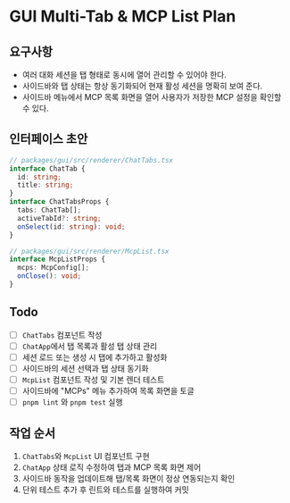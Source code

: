 # GUI Multi-Tab & MCP List Plan

## 요구사항
- 여러 대화 세션을 탭 형태로 동시에 열어 관리할 수 있어야 한다.
- 사이드바와 탭 상태는 항상 동기화되어 현재 활성 세션을 명확히 보여 준다.
- 사이드바 메뉴에서 MCP 목록 화면을 열어 사용자가 저장한 MCP 설정을 확인할 수 있다.

## 인터페이스 초안
```ts
// packages/gui/src/renderer/ChatTabs.tsx
interface ChatTab {
  id: string;
  title: string;
}
interface ChatTabsProps {
  tabs: ChatTab[];
  activeTabId?: string;
  onSelect(id: string): void;
}

// packages/gui/src/renderer/McpList.tsx
interface McpListProps {
  mcps: McpConfig[];
  onClose(): void;
}
```

## Todo
- [ ] `ChatTabs` 컴포넌트 작성
- [ ] `ChatApp`에서 탭 목록과 활성 탭 상태 관리
- [ ] 세션 로드 또는 생성 시 탭에 추가하고 활성화
- [ ] 사이드바의 세션 선택과 탭 상태 동기화
- [ ] `McpList` 컴포넌트 작성 및 기본 렌더 테스트
- [ ] 사이드바에 "MCPs" 메뉴 추가하여 목록 화면을 토글
- [ ] `pnpm lint` 와 `pnpm test` 실행

## 작업 순서
1. `ChatTabs`와 `McpList` UI 컴포넌트 구현
2. `ChatApp` 상태 로직 수정하여 탭과 MCP 목록 화면 제어
3. 사이드바 동작을 업데이트해 탭/목록 화면이 정상 연동되는지 확인
4. 단위 테스트 추가 후 린트와 테스트를 실행하여 커밋
